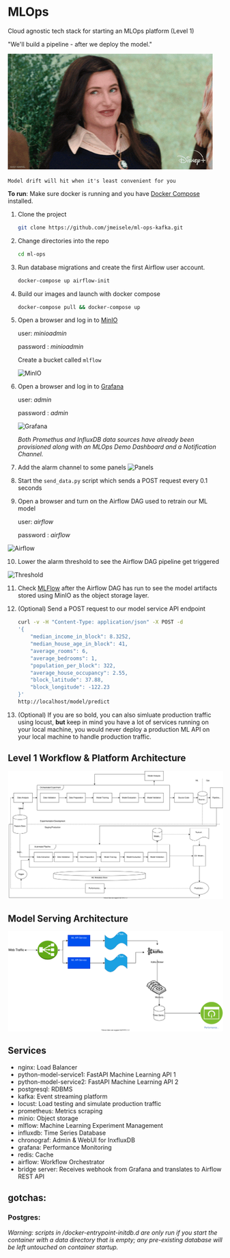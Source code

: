 # MLOps

Cloud agnostic tech stack for starting an MLOps platform (Level 1)

"We'll build a pipeline - after we deploy the model."

![Wink](docs/wink.gif)

`Model drift will hit when it's least convenient for you`

**To run**:
Make sure docker is running and you have [Docker Compose](https://docs.docker.com/compose/install/) installed.

1. Clone the project
   ```bash
   git clone https://github.com/jmeisele/ml-ops-kafka.git
   ```
2. Change directories into the repo
   ```bash
   cd ml-ops
   ```
3. Run database migrations and create the first Airflow user account.

   ```bash
   docker-compose up airflow-init
   ```

4. Build our images and launch with docker compose
   ```bash
   docker-compose pull && docker-compose up
   ```
5. Open a browser and log in to [MinIO](http://localhost:9000)

   user: _minioadmin_

   password : _minioadmin_

   Create a bucket called `mlflow`

   ![MinIO](docs/minio.gif)

6. Open a browser and log in to [Grafana](http://localhost:3000)

   user: _admin_

   password : _admin_

   ![Grafana](docs/grafana_login.gif)

   _Both Promethus and InfluxDB data sources have already been provisioned along with an MLOps Demo Dashboard and a Notification Channel._

7. Add the alarm channel to some panels
   ![Panels](docs/alarms_to_panels.gif)
8. Start the `send_data.py` script which sends a POST request every 0.1 seconds

9. Open a browser and turn on the Airflow DAG used to retrain our ML model

   user: _airflow_

   password : _airflow_

![Airflow](docs/airflow_login.gif)

10. Lower the alarm threshold to see the Airflow DAG pipeline get triggered

![Threshold](docs/lower_threshold.gif)

11. Check [MLFlow](http://localhost:5000) after the Airflow DAG has run to see the model artifacts stored using MinIO as the object storage layer.

12. (Optional) Send a POST request to our model service API endpoint
    ```bash
    curl -v -H "Content-Type: application/json" -X POST -d
    '{
        "median_income_in_block": 8.3252,
        "median_house_age_in_block": 41,
        "average_rooms": 6,
        "average_bedrooms": 1,
        "population_per_block": 322,
        "average_house_occupancy": 2.55,
        "block_latitude": 37.88,
        "block_longitude": -122.23
    }'
    http://localhost/model/predict
    ```
13. (Optional) If you are so bold, you can also simluate production traffic using locust, **but** keep in mind you have a lot of services running on your local machine, you would never deploy a production ML API on your local machine to handle production traffic.

## Level 1 Workflow & Platform Architecture

![MLOps](docs/mlops_level1.drawio.svg)

## Model Serving Architecture

![API worker architecture](docs/ml_api_architecture.drawio.svg)

## Services

- nginx: Load Balancer
- python-model-service1: FastAPI Machine Learning API 1
- python-model-service2: FastAPI Machine Learning API 2
- postgresql: RDBMS
- kafka: Event streaming platform
- locust: Load testing and simulate production traffic
- prometheus: Metrics scraping
- minio: Object storage
- mlflow: Machine Learning Experiment Management
- influxdb: Time Series Database
- chronograf: Admin & WebUI for InxfluxDB
- grafana: Performance Monitoring
- redis: Cache
- airflow: Workflow Orchestrator
- bridge server: Receives webhook from Grafana and translates to Airflow REST API

## gotchas:

### Postgres:

_Warning: scripts in /docker-entrypoint-initdb.d are only run if you start the container with a data directory that is empty; any pre-existing database will be left untouched on container startup._
